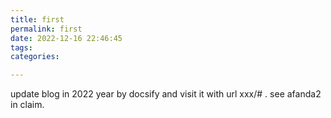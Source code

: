 ```yaml
---
title: first
permalink: first
date: 2022-12-16 22:46:45
tags:
categories:

---
```


update blog in 2022 year by docsify and visit it with url xxx/# . 
see afanda2 in claim.
